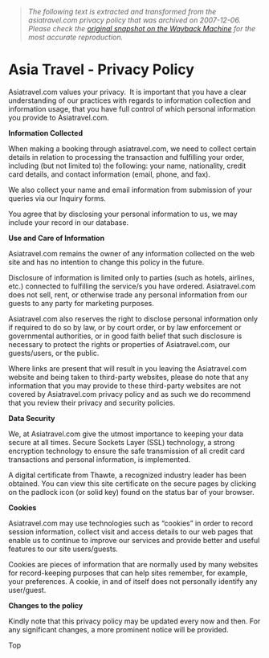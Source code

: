 > *The following text is extracted and transformed from the asiatravel.com privacy policy that was archived on 2007-12-06. Please check the [original snapshot on the Wayback Machine](https://web.archive.org/web/20071206032257id_/http%3A//asiatravel.com/policy.html) for the most accurate reproduction.*

# Asia Travel - Privacy Policy

Asiatravel.com values your privacy.  It is important that you have a clear understanding of our practices with regards to information collection and information usage, that you have full control of which personal information you provide to Asiatravel.com.

**Information Collected**

When making a booking through asiatravel.com, we need to collect certain details in relation to processing the transaction and fulfilling your order, including (but not limited to) the following: your name, nationality, credit card details, and contact information (email, phone, and fax).

We also collect your name and email information from submission of your queries via our Inquiry forms.

You agree that by disclosing your personal information to us, we may include your record in our database.

**Use and Care of Information**

Asiatravel.com remains the owner of any information collected on the web site and has no intention to change this policy in the future.

Disclosure of information is limited only to parties (such as hotels, airlines, etc.) connected to fulfilling the service/s you have ordered. Asiatravel.com does not sell, rent, or otherwise trade any personal information from our guests to any party for marketing purposes.

Asiatravel.com also reserves the right to disclose personal information only if required to do so by law, or by court order, or by law enforcement or governmental authorities, or in good faith belief that such disclosure is necessary to protect the rights or properties of Asiatravel.com, our guests/users, or the public.

Where links are present that will result in you leaving the Asiatravel.com website and being taken to third-party websites, please do note that any information that you may provide to these third-party websites are not covered by Asiatravel.com privacy policy and as such we do recommend that you review their privacy and security policies.

**Data Security**

We, at Asiatravel.com give the utmost importance to keeping your data secure at all times. Secure Sockets Layer (SSL) technology, a strong encryption technology to ensure the safe transmission of all credit card transactions and personal information, is implemented. 

A digital certificate from Thawte, a recognized industry leader has been obtained. You can view this site certificate on the secure pages by clicking on the padlock icon (or solid key) found on the status bar of your browser. 

**Cookies**

Asiatravel.com may use technologies such as “cookies” in order to record session information, collect visit and access details to our web pages that enable us to continue to improve our services and provide better and useful features to our site users/guests. 

Cookies are pieces of information that are normally used by many websites for record-keeping purposes that can help sites remember, for example, your preferences. A cookie, in and of itself does not personally identify any user/guest.

**Changes to the policy**

Kindly note that this privacy policy may be updated every now and then. For any significant changes, a more prominent notice will be provided.

Top  

